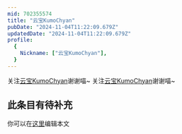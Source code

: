 ```yaml
---
mid: 702355574
title: "云宝KumoChyan"
pubDate: "2024-11-04T11:22:09.679Z"
updatedDate: "2024-11-04T11:22:09.679Z"
profile:
  {
    Nickname: ["云宝KumoChyan"],
  }
---
```


关注[云宝KumoChyan](https://space.bilibili.com/702355574)谢谢喵~ 关注[云宝KumoChyan](https://space.bilibili.com/702355574)谢谢喵~

## 此条目有待补充
你可以在[这里](https://github.com/Yuhanawa/VTuber.ICU-Content/edit/master/v/云宝KumoChyan/index.md)编辑本文
